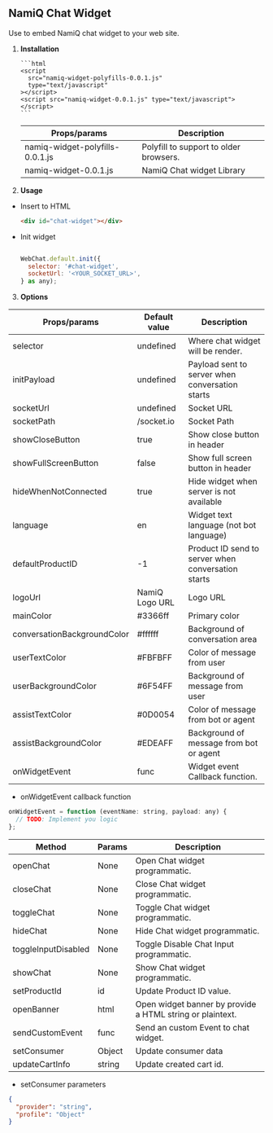 ## NamiQ Chat Widget

Use to embed NamiQ chat widget to your web site.

1.  **Installation**

        ```html
        <script
          src="namiq-widget-polyfills-0.0.1.js"
          type="text/javascript"
        ></script>
        <script src="namiq-widget-0.0.1.js" type="text/javascript"></script>
        ```

    | Props/params                    | Description                            |
    | ------------------------------- | -------------------------------------- |
    | namiq-widget-polyfills-0.0.1.js | Polyfill to support to older browsers. |
    | namiq-widget-0.0.1.js           | NamiQ Chat widget Library              |

2.  **Usage**

- Insert to HTML

  ```html
  <div id="chat-widget"></div>
  ```

- Init widget

  ```javascript

  WebChat.default.init({
    selector: '#chat-widget',
    socketUrl: '<YOUR_SOCKET_URL>',
  } as any);

  ```

3.  **Options**

| Props/params                | Default value  | Description                                        |
| --------------------------- | -------------- | -------------------------------------------------- |
| selector                    | undefined      | Where chat widget will be render.                  |
| initPayload                 | undefined      | Payload sent to server when conversation starts    |
| socketUrl                   | undefined      | Socket URL                                         |
| socketPath                  | /socket.io     | Socket Path                                        |
| showCloseButton             | true           | Show close button in header                        |
| showFullScreenButton        | false          | Show full screen button in header                  |
| hideWhenNotConnected        | true           | Hide widget when server is not available           |
| language                    | en             | Widget text language (not bot language)            |
| defaultProductID            | -1             | Product ID send to server when conversation starts |
| logoUrl                     | NamiQ Logo URL | Logo URL                                           |
| mainColor                   | #3366ff        | Primary color                                      |
| conversationBackgroundColor | #ffffff        | Background of conversation area                    |
| userTextColor               | #FBFBFF        | Color of message from user                         |
| userBackgroundColor         | #6F54FF        | Background of message from user                    |
| assistTextColor             | #0D0054        | Color of message from bot or agent                 |
| assistBackgroundColor       | #EDEAFF        | Background of message from bot or agent            |
| onWidgetEvent               | func           | Widget event Callback function.                    |

- onWidgetEvent callback function

```javascript
onWidgetEvent = function (eventName: string, payload: any) {
  // TODO: Implement you logic
};
```

| Method              | Params | Description                                               |
| ------------------- | ------ | --------------------------------------------------------- |
| openChat            | None   | Open Chat widget programmatic.                            |
| closeChat           | None   | Close Chat widget programmatic.                           |
| toggleChat          | None   | Toggle Chat widget programmatic.                          |
| hideChat            | None   | Hide Chat widget programmatic.                            |
| toggleInputDisabled | None   | Toggle Disable Chat Input programmatic.                   |
| showChat            | None   | Show Chat widget programmatic.                            |
| setProductId        | id     | Update Product ID value.                                  |
| openBanner          | html   | Open widget banner by provide a HTML string or plaintext. |
| sendCustomEvent     | func   | Send an custom Event to chat widget.                      |
| setConsumer         | Object | Update consumer data                                      |
| updateCartInfo      | string | Update created cart id.                                   |

- setConsumer parameters

```json
{
  "provider": "string",
  "profile": "Object"
}
```
